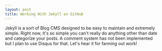```yaml
---
layout: post
title: Working With Jekyll on GitHub
---
```


Jekyll is a sort of Blog CMS designed to be easy to maintain and extremely simple. Right now, it's so simple you can't really do anything other than date and categorize your posts. A comment system has not been implemented but I plan to use Disqus for that. Let's hear it for farming out work!
